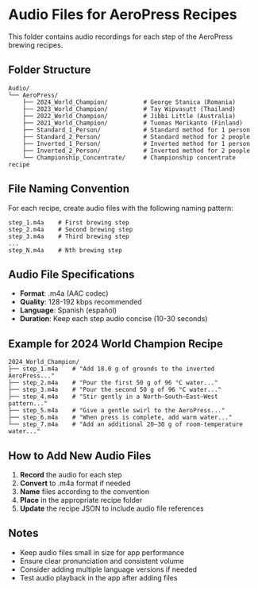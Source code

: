 # Audio Files for AeroPress Recipes

This folder contains audio recordings for each step of the AeroPress brewing recipes.

## Folder Structure

```
Audio/
└── AeroPress/
    ├── 2024_World_Champion/          # George Stanica (Romania)
    ├── 2023_World_Champion/          # Tay Wipvasutt (Thailand)
    ├── 2022_World_Champion/          # Jibbi Little (Australia)
    ├── 2021_World_Champion/          # Tuomas Merikanto (Finland)
    ├── Standard_1_Person/            # Standard method for 1 person
    ├── Standard_2_Person/            # Standard method for 2 people
    ├── Inverted_1_Person/            # Inverted method for 1 person
    ├── Inverted_2_Person/            # Inverted method for 2 people
    └── Championship_Concentrate/     # Championship concentrate recipe
```

## File Naming Convention

For each recipe, create audio files with the following naming pattern:

```
step_1.m4a    # First brewing step
step_2.m4a    # Second brewing step
step_3.m4a    # Third brewing step
...
step_N.m4a    # Nth brewing step
```

## Audio File Specifications

- **Format**: .m4a (AAC codec)
- **Quality**: 128-192 kbps recommended
- **Language**: Spanish (español)
- **Duration**: Keep each step audio concise (10-30 seconds)

## Example for 2024 World Champion Recipe

```
2024_World_Champion/
├── step_1.m4a    # "Add 18.0 g of grounds to the inverted AeroPress..."
├── step_2.m4a    # "Pour the first 50 g of 96 °C water..."
├── step_3.m4a    # "Pour the second 50 g of 96 °C water..."
├── step_4.m4a    # "Stir gently in a North–South–East–West pattern..."
├── step_5.m4a    # "Give a gentle swirl to the AeroPress..."
├── step_6.m4a    # "When press is complete, add warm water..."
└── step_7.m4a    # "Add an additional 20–30 g of room-temperature water..."
```

## How to Add New Audio Files

1. **Record** the audio for each step
2. **Convert** to .m4a format if needed
3. **Name** files according to the convention
4. **Place** in the appropriate recipe folder
5. **Update** the recipe JSON to include audio file references

## Notes

- Keep audio files small in size for app performance
- Ensure clear pronunciation and consistent volume
- Consider adding multiple language versions if needed
- Test audio playback in the app after adding files
